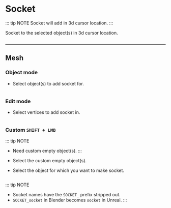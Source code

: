 # Socket

::: tip NOTE
Socket will add in 3d cursor location.
:::

Socket to the selected object(s) in 3d cursor location.

<p><img :src="$withBase('/img/socket.png')" alt='' /></p>

---

## Mesh

### Object mode

- Select object(s) to add socket for.

<p><img :src="$withBase('/img/socket.webp')" alt='' /></p>

### Edit mode

- Select vertices to add socket in.

<p><img :src="$withBase('/img/socket_editmode.webp')" alt='' /></p>

### Custom `SHIFT + LMB`

::: tip NOTE
- Need custom empty object(s).
:::

- Select the custom empty object(s).
- Select the object for which you want to make socket.

<p><img :src="$withBase('/img/socket_custom.webp')" alt='' /></p>

::: tip NOTE
- Socket names have the `SOCKET_` prefix stripped out.
- `SOCKET_socket` in Blender becomes `socket` in Unreal.
:::